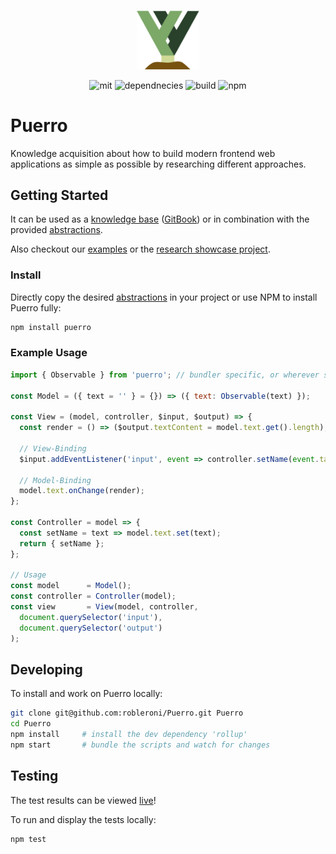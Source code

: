 <p align='center'>
  <img src='assets/img/puerro.png' width='100'>
</p>
<p align='center'>
  <img alt='mit' src='https://img.shields.io/badge/License-MIT-blue.svg'>
  <img alt='dependnecies' src='https://david-dm.org/robleroni/Puerro.svg'>
  <img alt='build' src='https://travis-ci.org/robleroni/Puerro.svg?branch=master'>
  <img alt='npm' src='https://img.shields.io/npm/dt/puerro.svg'>
</p>

# Puerro

Knowledge acquisition about how to build modern frontend web applications as simple as possible by researching different approaches.

## Getting Started

It can be used as a [knowledge base](docs) ([GitBook](https://robin-christen.gitbook.io/puerro/)) or in combination with the provided [abstractions](src).

Also checkout our [examples](examples) or the [research showcase project](huerto).

### Install

Directly copy the desired [abstractions](src) in your project or use NPM to install Puerro fully:

```bash
npm install puerro
```

### Example Usage

```js
import { Observable } from 'puerro'; // bundler specific, or wherever source is located

const Model = ({ text = '' } = {}) => ({ text: Observable(text) });

const View = (model, controller, $input, $output) => {
  const render = () => ($output.textContent = model.text.get().length);

  // View-Binding
  $input.addEventListener('input', event => controller.setName(event.target.value));

  // Model-Binding
  model.text.onChange(render);
};

const Controller = model => {
  const setName = text => model.text.set(text);
  return { setName };
};

// Usage
const model      = Model();
const controller = Controller(model);
const view       = View(model, controller,
  document.querySelector('input'),
  document.querySelector('output')
);
```

## Developing

To install and work on Puerro locally:

```bash
git clone git@github.com:robleroni/Puerro.git Puerro
cd Puerro
npm install     # install the dev dependency 'rollup'
npm start       # bundle the scripts and watch for changes
```

## Testing

The test results can be viewed [live](https://robleroni.github.io/Puerro/test/AllTests.html)!

To run and display the tests locally:
```bash
npm test
```


